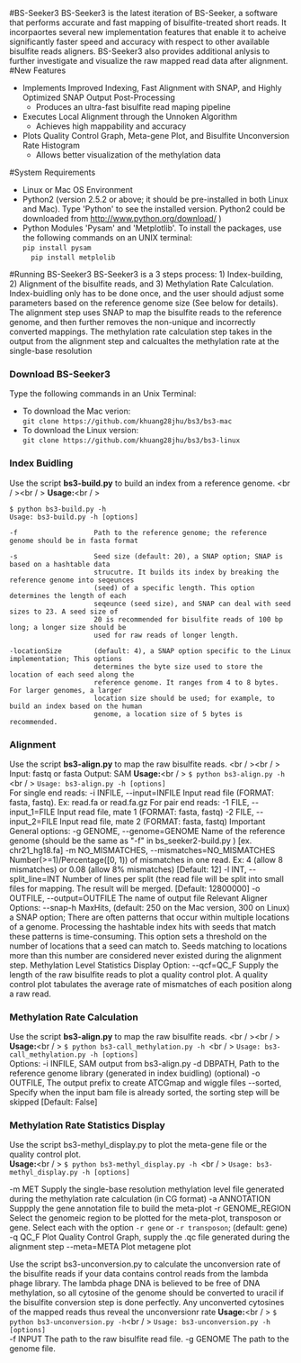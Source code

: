 #BS-Seeker3 
BS-Seeker3 is the latest iteration of BS-Seeker, a software that performs accurate and fast mapping of bisulfite-treated short reads. It incorpaortes several new implementation features that enable it to acheive significantly faster speed and accuracy with respect to other available bisulfite reads aligners. BS-Seeker3 also provides additional anlysis to further investigate and visualize the raw mapped read data after alignment. 
#New Features
* Implements Improved Indexing, Fast Alignment with SNAP, and Highly Optimized SNAP Output Post-Processing
    * Produces an ultra-fast bisulfite read maping pipeline
* Executes Local Alignment through the Unnoken Algorithm
    * Achieves high mappability and accuracy
* Plots Quality Control Graph, Meta-gene Plot, and Bisulfite Unconversion Rate Histogram
    * Allows better visualization of the methylation data

#System Requirements
* Linux or Mac OS Environment
* Python2 (version 2.5.2 or above; it should be pre-installed in both Linux and Mac). Type 'Python' to see the installed version. Python2 could be downloaded from http://www.python.org/download/ )
* Python Modules 'Pysam' and 'Metplotlib'. To install the packages, use the following commands on an UNIX terminal:
<br /> ``` pip install pysam ``` <br /> ```   pip install metplolib ``` <br />

#Running BS-Seeker3
BS-Seeker3 is a 3 steps process: 1) Index-building, 2) Alignment of the bisulfite reads, and 3) Methylation Rate Calculation. Index-buidling only has to be done once, and the user should adjust some parameters based on the reference genome size (See below for details). The alignment step uses SNAP to map the bisulfite reads to the reference genome, and then further removes the non-unique and incorrectly converted mappings. The methylation rate calculation step takes in the output from the alignment step and calcualtes the methylation rate at the single-base resolution

### Download BS-Seeker3
Type the following commands in an Unix Terminal:
* To download the Mac verion:
<br />```git clone https://github.com/khuang28jhu/bs3/bs3-mac ```
* To download the Linux version:
<br />```git clone https://github.com/khuang28jhu/bs3/bs3-linux ```

### Index Buidling
Use the script **bs3-build.py** to build an index from a reference genome. <br / ><br / >
**Usage:**<br / >
```
$ python bs3-build.py -h 
Usage: bs3-build.py -h [options]

-f                   Path to the reference genome; the reference genome should be in fasta format

-s                   Seed size (default: 20), a SNAP option; SNAP is based on a hashtable data 
                     strucutre. It builds its index by breaking the reference genome into seqeunces
                     (seed) of a specific length. This option determines the length of each 
                     seqeunce (seed size), and SNAP can deal with seed sizes to 23. A seed size of
                     20 is recommended for bisulfite reads of 100 bp long; a longer size should be
                     used for raw reads of longer length. 
                     
-locationSize        (default: 4), a SNAP option specific to the Linux implementation; This options 
                     determines the byte size used to store the location of each seed along the 
                     reference genome. It ranges from 4 to 8 bytes. For larger genomes, a larger 
                     location size should be used; for example, to build an index based on the human 
                     genome, a location size of 5 bytes is recommended. 
```
### Alignment
Use the script **bs3-align.py** to map the raw bisulfite reads. <br / ><br / >
Input: fastq or fasta
Output: SAM
**Usage:**<br / >
```$ python bs3-align.py -h ```<br / >
```Usage: bs3-align.py -h [options] ```<br />
For single end reads:
-i INFILE, --input=INFILE Input read file (FORMAT:  fasta, fastq). Ex: read.fa or read.fa.gz
For pair end reads:
-1 FILE, --input_1=FILE  Input read file, mate 1 (FORMAT: fasta, fastq)
-2 FILE, --input_2=FILE  Input read file, mate 2 (FORMAT: fasta, fastq)
Important General options:
-g GENOME, --genome=GENOME Name of the reference genome (should be the same as "-f" in bs_seeker2-build.py ) [ex. chr21_hg18.fa]
-m NO_MISMATCHES, --mismatches=NO_MISMATCHES Number(>=1)/Percentage([0, 1)) of mismatches in one read. Ex: 4 (allow 8 mismatches) or 0.08 (allow 8% mismatches) [Default: 12]
-l INT, --split_line=INT Number of lines per split (the read file will be split into small files for mapping. The result will be merged. [Default: 12800000]
-o OUTFILE, --output=OUTFILE The name of output file 
Relevant Aligner Options:
--snap-h MaxHits, (default: 250 on the Mac version, 300 on Linux) a SNAP option; There are often patterns that occur within multiple locations of a genome. Processing the hashtable index hits with seeds that match these patterns is time-consuming. This option sets a threshold on the number of locations that a seed can match to. Seeds matching to locations more than this number are considered never existed during the alignment step.
Methylation Level Statistics Display Option:
--qcf=QC_F        Supply the length of the raw bisulfite reads to plot a quality control plot. A quality control plot tabulates the average rate of mismatches of each position along a raw read.

### Methylation Rate Calculation
Use the script **bs3-align.py** to map the raw bisulfite reads. <br / ><br / >
**Usage:**<br / >
```$ python bs3-call_methylation.py -h ```<br / >
```Usage: bs3-call_methylation.py -h [options] ```<br />
Options:
-i INFILE, SAM output from bs3-align.py
-d DBPATH, Path to the reference genome library (generated in index buidling) (optional)
-o OUTFILE, The output prefix to create ATCGmap and wiggle files
--sorted, Specify when the input bam file is already sorted, the sorting step will be skipped [Default: False]

### Methylation Rate Statistics Display
Use the script bs3-methyl_display.py to plot the meta-gene file or the quality control plot.  
**Usage:**<br / >
```$ python bs3-methyl_display.py -h ```<br / >
```Usage: bs3-methyl_display.py -h [options] ```<br />

-m MET   Supply the single-base resolution methylation level file generated during the methylation rate calculation (in CG format)
-a ANNOTATION      Suppply the gene annotation file to build the meta-plot
-r GENOME_REGION   Select the genomeic region to be plotted for the meta-plot, transposon or gene. Select each with the option ```-r gene``` or ```-r transposon```; (default: gene)
-q QC_F            Plot Quality Control Graph, supply the .qc file generated during the alignment step
--meta=META        Plot metagene plot

Use the script bs3-unconversion.py to calculate the unconversion rate of the bisulfite reads if your data contains control reads from the lambda phage library. The lambda phage DNA is believed to be free of DNA methylation, so all cytosine of the genome should be converted to uracil if the bisulfite conversion step is done perfectly. Any unconverted cytosines of the mapped reads thus reveal the unconversionr rate
**Usage:**<br / >
```$ python bs3-unconversion.py -h```<br / >
```Usage: bs3-unconversion.py -h [options] ```<br />
-f INPUT    The path to the raw bisulfite read file.
-g GENOME   The path to the genome file.







